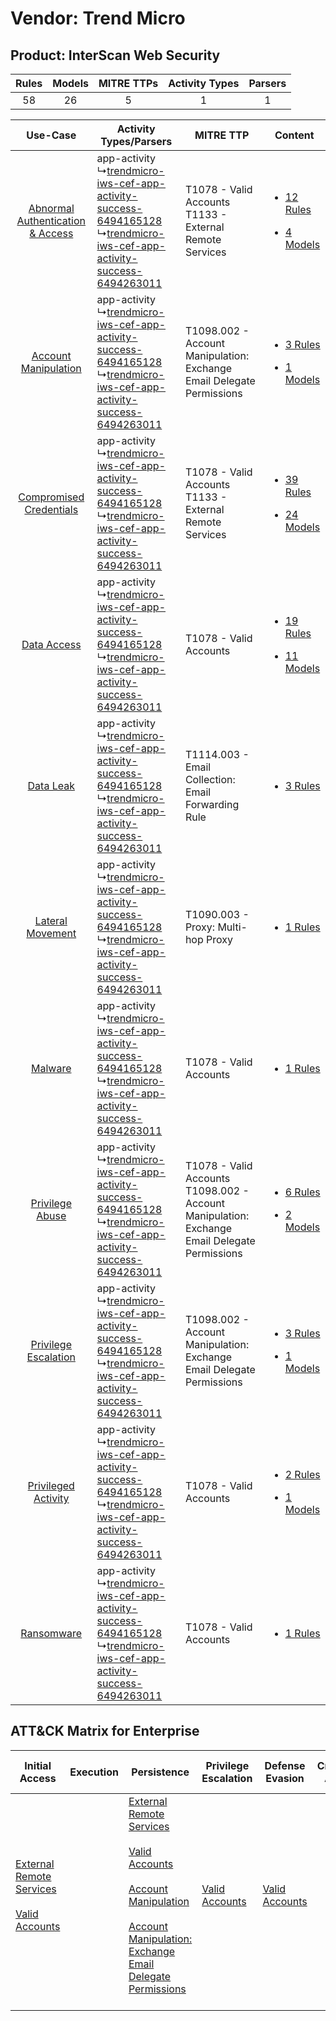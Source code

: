 Vendor: Trend Micro
===================
Product: InterScan Web Security
-------------------------------
| Rules | Models | MITRE TTPs | Activity Types | Parsers |
|:-----:|:------:|:----------:|:--------------:|:-------:|
|  58   |   26   |     5      |       1        |    1    |

|    Use-Case    | Activity Types/Parsers    | MITRE TTP    | Content    |
|:----:| ---- | ---- | ---- |
| [Abnormal Authentication & Access](../../../UseCases/uc_abnormal_authentication_&_access.md) |  app-activity<br> ↳[trendmicro-iws-cef-app-activity-success-6494165128](Ps/pC_trendmicroiwscefappactivitysuccess6494165128.md)<br> ↳[trendmicro-iws-cef-app-activity-success-6494263011](Ps/pC_trendmicroiwscefappactivitysuccess6494263011.md)<br> | T1078 - Valid Accounts<br>T1133 - External Remote Services<br>    | [<ul><li>12 Rules</li></ul><ul><li>4 Models</li></ul>](RM/r_m_trend_micro_interscan_web_security_Abnormal_Authentication_&_Access.md) |
|    [Account Manipulation](../../../UseCases/uc_account_manipulation.md)    |  app-activity<br> ↳[trendmicro-iws-cef-app-activity-success-6494165128](Ps/pC_trendmicroiwscefappactivitysuccess6494165128.md)<br> ↳[trendmicro-iws-cef-app-activity-success-6494263011](Ps/pC_trendmicroiwscefappactivitysuccess6494263011.md)<br> | T1098.002 - Account Manipulation: Exchange Email Delegate Permissions<br>    | [<ul><li>3 Rules</li></ul><ul><li>1 Models</li></ul>](RM/r_m_trend_micro_interscan_web_security_Account_Manipulation.md)    |
|          [Compromised Credentials](../../../UseCases/uc_compromised_credentials.md)          |  app-activity<br> ↳[trendmicro-iws-cef-app-activity-success-6494165128](Ps/pC_trendmicroiwscefappactivitysuccess6494165128.md)<br> ↳[trendmicro-iws-cef-app-activity-success-6494263011](Ps/pC_trendmicroiwscefappactivitysuccess6494263011.md)<br> | T1078 - Valid Accounts<br>T1133 - External Remote Services<br>    | [<ul><li>39 Rules</li></ul><ul><li>24 Models</li></ul>](RM/r_m_trend_micro_interscan_web_security_Compromised_Credentials.md)         |
|    [Data Access](../../../UseCases/uc_data_access.md)    |  app-activity<br> ↳[trendmicro-iws-cef-app-activity-success-6494165128](Ps/pC_trendmicroiwscefappactivitysuccess6494165128.md)<br> ↳[trendmicro-iws-cef-app-activity-success-6494263011](Ps/pC_trendmicroiwscefappactivitysuccess6494263011.md)<br> | T1078 - Valid Accounts<br>    | [<ul><li>19 Rules</li></ul><ul><li>11 Models</li></ul>](RM/r_m_trend_micro_interscan_web_security_Data_Access.md)    |
|    [Data Leak](../../../UseCases/uc_data_leak.md)    |  app-activity<br> ↳[trendmicro-iws-cef-app-activity-success-6494165128](Ps/pC_trendmicroiwscefappactivitysuccess6494165128.md)<br> ↳[trendmicro-iws-cef-app-activity-success-6494263011](Ps/pC_trendmicroiwscefappactivitysuccess6494263011.md)<br> | T1114.003 - Email Collection: Email Forwarding Rule<br>    | [<ul><li>3 Rules</li></ul>](RM/r_m_trend_micro_interscan_web_security_Data_Leak.md)    |
|    [Lateral Movement](../../../UseCases/uc_lateral_movement.md)    |  app-activity<br> ↳[trendmicro-iws-cef-app-activity-success-6494165128](Ps/pC_trendmicroiwscefappactivitysuccess6494165128.md)<br> ↳[trendmicro-iws-cef-app-activity-success-6494263011](Ps/pC_trendmicroiwscefappactivitysuccess6494263011.md)<br> | T1090.003 - Proxy: Multi-hop Proxy<br>    | [<ul><li>1 Rules</li></ul>](RM/r_m_trend_micro_interscan_web_security_Lateral_Movement.md)    |
|    [Malware](../../../UseCases/uc_malware.md)    |  app-activity<br> ↳[trendmicro-iws-cef-app-activity-success-6494165128](Ps/pC_trendmicroiwscefappactivitysuccess6494165128.md)<br> ↳[trendmicro-iws-cef-app-activity-success-6494263011](Ps/pC_trendmicroiwscefappactivitysuccess6494263011.md)<br> | T1078 - Valid Accounts<br>    | [<ul><li>1 Rules</li></ul>](RM/r_m_trend_micro_interscan_web_security_Malware.md)    |
|    [Privilege Abuse](../../../UseCases/uc_privilege_abuse.md)    |  app-activity<br> ↳[trendmicro-iws-cef-app-activity-success-6494165128](Ps/pC_trendmicroiwscefappactivitysuccess6494165128.md)<br> ↳[trendmicro-iws-cef-app-activity-success-6494263011](Ps/pC_trendmicroiwscefappactivitysuccess6494263011.md)<br> | T1078 - Valid Accounts<br>T1098.002 - Account Manipulation: Exchange Email Delegate Permissions<br> | [<ul><li>6 Rules</li></ul><ul><li>2 Models</li></ul>](RM/r_m_trend_micro_interscan_web_security_Privilege_Abuse.md)    |
|    [Privilege Escalation](../../../UseCases/uc_privilege_escalation.md)    |  app-activity<br> ↳[trendmicro-iws-cef-app-activity-success-6494165128](Ps/pC_trendmicroiwscefappactivitysuccess6494165128.md)<br> ↳[trendmicro-iws-cef-app-activity-success-6494263011](Ps/pC_trendmicroiwscefappactivitysuccess6494263011.md)<br> | T1098.002 - Account Manipulation: Exchange Email Delegate Permissions<br>    | [<ul><li>3 Rules</li></ul><ul><li>1 Models</li></ul>](RM/r_m_trend_micro_interscan_web_security_Privilege_Escalation.md)    |
|    [Privileged Activity](../../../UseCases/uc_privileged_activity.md)    |  app-activity<br> ↳[trendmicro-iws-cef-app-activity-success-6494165128](Ps/pC_trendmicroiwscefappactivitysuccess6494165128.md)<br> ↳[trendmicro-iws-cef-app-activity-success-6494263011](Ps/pC_trendmicroiwscefappactivitysuccess6494263011.md)<br> | T1078 - Valid Accounts<br>    | [<ul><li>2 Rules</li></ul><ul><li>1 Models</li></ul>](RM/r_m_trend_micro_interscan_web_security_Privileged_Activity.md)    |
|    [Ransomware](../../../UseCases/uc_ransomware.md)    |  app-activity<br> ↳[trendmicro-iws-cef-app-activity-success-6494165128](Ps/pC_trendmicroiwscefappactivitysuccess6494165128.md)<br> ↳[trendmicro-iws-cef-app-activity-success-6494263011](Ps/pC_trendmicroiwscefappactivitysuccess6494263011.md)<br> | T1078 - Valid Accounts<br>    | [<ul><li>1 Rules</li></ul>](RM/r_m_trend_micro_interscan_web_security_Ransomware.md)    |

ATT&CK Matrix for Enterprise
----------------------------
| Initial Access                                                                                                                                   | Execution | Persistence                                                                                                                                                                                                                                                                                                                                 | Privilege Escalation                                                | Defense Evasion                                                     | Credential Access | Discovery | Lateral Movement | Collection                                                                                                                                                            | Command and Control                                                                                                                       | Exfiltration | Impact |
| ------------------------------------------------------------------------------------------------------------------------------------------------ | --------- | ------------------------------------------------------------------------------------------------------------------------------------------------------------------------------------------------------------------------------------------------------------------------------------------------------------------------------------------- | ------------------------------------------------------------------- | ------------------------------------------------------------------- | ----------------- | --------- | ---------------- | --------------------------------------------------------------------------------------------------------------------------------------------------------------------- | ----------------------------------------------------------------------------------------------------------------------------------------- | ------------ | ------ |
| [External Remote Services](https://attack.mitre.org/techniques/T1133)<br><br>[Valid Accounts](https://attack.mitre.org/techniques/T1078)<br><br> |           | [External Remote Services](https://attack.mitre.org/techniques/T1133)<br><br>[Valid Accounts](https://attack.mitre.org/techniques/T1078)<br><br>[Account Manipulation](https://attack.mitre.org/techniques/T1098)<br><br>[Account Manipulation: Exchange Email Delegate Permissions](https://attack.mitre.org/techniques/T1098/002)<br><br> | [Valid Accounts](https://attack.mitre.org/techniques/T1078)<br><br> | [Valid Accounts](https://attack.mitre.org/techniques/T1078)<br><br> |                   |           |                  | [Email Collection](https://attack.mitre.org/techniques/T1114)<br><br>[Email Collection: Email Forwarding Rule](https://attack.mitre.org/techniques/T1114/003)<br><br> | [Proxy: Multi-hop Proxy](https://attack.mitre.org/techniques/T1090/003)<br><br>[Proxy](https://attack.mitre.org/techniques/T1090)<br><br> |              |        |